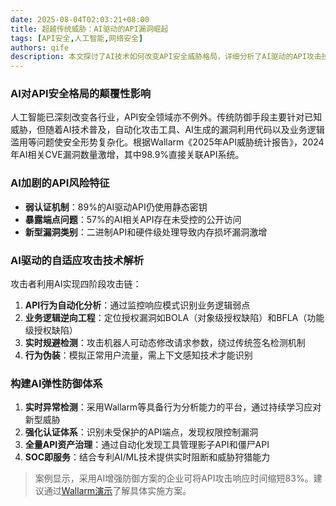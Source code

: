 ```yaml
---
date: 2025-08-04T02:03:21+08:00
title: 超越传统威胁：AI驱动的API漏洞崛起
tags: [API安全,人工智能,网络安全]
authors: qife
description: 本文探讨了AI技术如何改变API安全威胁格局，详细分析了AI驱动的API攻击技术特点，并提供了针对性的防御策略，包括实时检测、增强认证和全面API监控等解决方案。
---
```


### AI对API安全格局的颠覆性影响  
人工智能已深刻改变各行业，API安全领域亦不例外。传统防御手段主要针对已知威胁，但随着AI技术普及，自动化攻击工具、AI生成的漏洞利用代码以及业务逻辑滥用等问题使安全形势复杂化。根据Wallarm《2025年API威胁统计报告》，2024年AI相关CVE漏洞数量激增，其中98.9%直接关联API系统。

### AI加剧的API风险特征  
- **弱认证机制**：89%的AI驱动API仍使用静态密钥  
- **暴露端点问题**：57%的AI相关API存在未受控的公开访问  
- **新型漏洞类别**：二进制API和硬件级处理导致内存损坏漏洞激增  

### AI驱动的自适应攻击技术解析  
攻击者利用AI实现四阶段攻击链：  
1. **API行为自动化分析**：通过监控响应模式识别业务逻辑弱点  
2. **业务逻辑逆向工程**：定位授权漏洞如BOLA（对象级授权缺陷）和BFLA（功能级授权缺陷）  
3. **实时规避检测**：攻击机器人可动态修改请求参数，绕过传统签名检测机制  
4. **行为伪装**：模拟正常用户流量，需上下文感知技术才能识别  

### 构建AI弹性防御体系  
1. **实时异常检测**：采用Wallarm等具备行为分析能力的平台，通过持续学习应对新型威胁  
2. **强化认证体系**：识别未受保护的API端点，发现权限控制漏洞  
3. **全量API资产治理**：通过自动化发现工具管理影子API和僵尸API  
4. **SOC即服务**：结合专利AI/ML技术提供实时阻断和威胁狩猎能力  

> 案例显示，采用AI增强防御方案的企业可将API攻击响应时间缩短83%。建议通过[Wallarm演示](https://www.wallarm.com)了解具体实施方案。